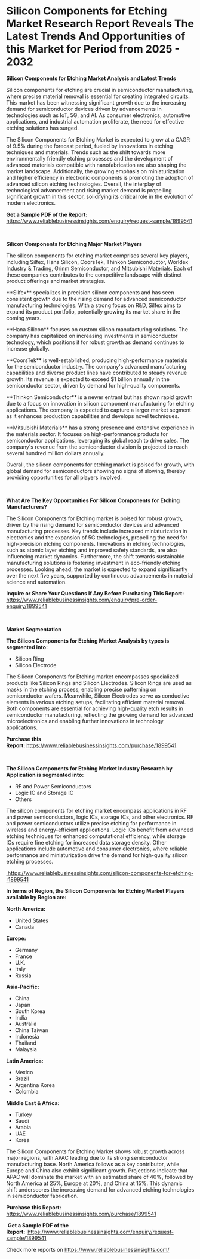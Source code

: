 <p><h1>Silicon Components for Etching Market Research Report Reveals The Latest Trends And Opportunities of this Market for Period from 2025 - 2032</h1></p><p><strong>Silicon Components for Etching Market Analysis and Latest Trends</strong></p>
<p><p>Silicon components for etching are crucial in semiconductor manufacturing, where precise material removal is essential for creating integrated circuits. This market has been witnessing significant growth due to the increasing demand for semiconductor devices driven by advancements in technologies such as IoT, 5G, and AI. As consumer electronics, automotive applications, and industrial automation proliferate, the need for effective etching solutions has surged.</p><p>The Silicon Components for Etching Market is expected to grow at a CAGR of 9.5% during the forecast period, fueled by innovations in etching techniques and materials. Trends such as the shift towards more environmentally friendly etching processes and the development of advanced materials compatible with nanofabrication are also shaping the market landscape. Additionally, the growing emphasis on miniaturization and higher efficiency in electronic components is promoting the adoption of advanced silicon etching technologies. Overall, the interplay of technological advancement and rising market demand is propelling significant growth in this sector, solidifying its critical role in the evolution of modern electronics.</p></p>
<p><strong>Get a Sample PDF of the Report:&nbsp;</strong> <a href="https://www.reliablebusinessinsights.com/enquiry/request-sample/1899541?utm_campaign=2379&utm_medium=2&utm_source=Github&utm_content=ia&utm_term=13022025&utm_id=silicon-components-for-etching">https://www.reliablebusinessinsights.com/enquiry/request-sample/1899541</a></p>
<p>&nbsp;</p>
<p><strong>Silicon Components for Etching Major Market Players</strong></p>
<p><p>The silicon components for etching market comprises several key players, including Silfex, Hana Silicon, CoorsTek, Thinkon Semiconductor, Worldex Industry & Trading, Grinm Semiconductor, and Mitsubishi Materials. Each of these companies contributes to the competitive landscape with distinct product offerings and market strategies.</p><p>**Silfex** specializes in precision silicon components and has seen consistent growth due to the rising demand for advanced semiconductor manufacturing technologies. With a strong focus on R&D, Silfex aims to expand its product portfolio, potentially growing its market share in the coming years.</p><p>**Hana Silicon** focuses on custom silicon manufacturing solutions. The company has capitalized on increasing investments in semiconductor technology, which positions it for robust growth as demand continues to increase globally.</p><p>**CoorsTek** is well-established, producing high-performance materials for the semiconductor industry. The company's advanced manufacturing capabilities and diverse product lines have contributed to steady revenue growth. Its revenue is expected to exceed $1 billion annually in the semiconductor sector, driven by demand for high-quality components.</p><p>**Thinkon Semiconductor** is a newer entrant but has shown rapid growth due to a focus on innovation in silicon component manufacturing for etching applications. The company is expected to capture a larger market segment as it enhances production capabilities and develops novel techniques.</p><p>**Mitsubishi Materials** has a strong presence and extensive experience in the materials sector. It focuses on high-performance products for semiconductor applications, leveraging its global reach to drive sales. The company's revenue from the semiconductor division is projected to reach several hundred million dollars annually.</p><p>Overall, the silicon components for etching market is poised for growth, with global demand for semiconductors showing no signs of slowing, thereby providing opportunities for all players involved.</p></p>
<p>&nbsp;</p>
<p><strong>What Are The Key Opportunities For Silicon Components for Etching Manufacturers?</strong></p>
<p><p>The Silicon Components for Etching market is poised for robust growth, driven by the rising demand for semiconductor devices and advanced manufacturing processes. Key trends include increased miniaturization in electronics and the expansion of 5G technologies, propelling the need for high-precision etching components. Innovations in etching technologies, such as atomic layer etching and improved safety standards, are also influencing market dynamics. Furthermore, the shift towards sustainable manufacturing solutions is fostering investment in eco-friendly etching processes. Looking ahead, the market is expected to expand significantly over the next five years, supported by continuous advancements in material science and automation.</p></p>
<p><strong>Inquire or Share Your Questions If Any Before Purchasing This Report:</strong> <a href="https://www.reliablebusinessinsights.com/enquiry/pre-order-enquiry/1899541?utm_campaign=2379&utm_medium=2&utm_source=Github&utm_content=ia&utm_term=13022025&utm_id=silicon-components-for-etching">https://www.reliablebusinessinsights.com/enquiry/pre-order-enquiry/1899541</a></p>
<p>&nbsp;</p>
<p><strong>Market Segmentation</strong></p>
<p><strong>The Silicon Components for Etching Market Analysis by types is segmented into:</strong></p>
<p><ul><li>Silicon Ring</li><li>Silicon Electrode</li></ul></p>
<p><p>The Silicon Components for Etching market encompasses specialized products like Silicon Rings and Silicon Electrodes. Silicon Rings are used as masks in the etching process, enabling precise patterning on semiconductor wafers. Meanwhile, Silicon Electrodes serve as conductive elements in various etching setups, facilitating efficient material removal. Both components are essential for achieving high-quality etch results in semiconductor manufacturing, reflecting the growing demand for advanced microelectronics and enabling further innovations in technology applications.</p></p>
<p><strong>Purchase this Report:&nbsp;</strong><a href="https://www.reliablebusinessinsights.com/purchase/1899541?utm_campaign=2379&utm_medium=2&utm_source=Github&utm_content=ia&utm_term=13022025&utm_id=silicon-components-for-etching">https://www.reliablebusinessinsights.com/purchase/1899541</a></p>
<p>&nbsp;</p>
<p><strong>The Silicon Components for Etching Market Industry Research by Application is segmented into:</strong></p>
<p><ul><li>RF and Power Semiconductors</li><li>Logic IC and Storage IC</li><li>Others</li></ul></p>
<p><p>The silicon components for etching market encompass applications in RF and power semiconductors, logic ICs, storage ICs, and other electronics. RF and power semiconductors utilize precise etching for performance in wireless and energy-efficient applications. Logic ICs benefit from advanced etching techniques for enhanced computational efficiency, while storage ICs require fine etching for increased data storage density. Other applications include automotive and consumer electronics, where reliable performance and miniaturization drive the demand for high-quality silicon etching processes.</p></p>
<p><a href="https://www.reliablebusinessinsights.com/silicon-components-for-etching-r1899541?utm_campaign=2379&utm_medium=2&utm_source=Github&utm_content=ia&utm_term=13022025&utm_id=silicon-components-for-etching">&nbsp;https://www.reliablebusinessinsights.com/silicon-components-for-etching-r1899541</a></p>
<p><strong>In terms of Region, the Silicon Components for Etching Market Players available by Region are:</strong></p>
<p>
    <p> <strong> North America: </strong>
        <ul>
            <li>United States</li>
            <li>Canada</li>
        </ul>
        </p> 
    <p> <strong> Europe: </strong>
        <ul>
            <li>Germany</li>
            <li>France</li>
            <li>U.K.</li>
            <li>Italy</li>
            <li>Russia</li>
        </ul>
        </p> 
    <p> <strong> Asia-Pacific: </strong>
        <ul>
            <li>China</li>
            <li>Japan</li>
            <li>South Korea</li>
            <li>India</li>
            <li>Australia</li>
            <li>China Taiwan</li>
            <li>Indonesia</li>
            <li>Thailand</li>
            <li>Malaysia</li>
        </ul>
        </p> 
    <p> <strong> Latin America: </strong>
        <ul>
            <li>Mexico</li>
            <li>Brazil</li>
            <li>Argentina Korea</li>
            <li>Colombia</li>
        </ul>
        </p> 
    <p> <strong> Middle East & Africa: </strong>
        <ul>
            <li>Turkey</li>
            <li>Saudi</li>
            <li>Arabia</li>
            <li>UAE</li>
            <li>Korea</li>
        </ul>
    </p>
    </p>
<p><p>The Silicon Components for Etching Market shows robust growth across major regions, with APAC leading due to its strong semiconductor manufacturing base. North America follows as a key contributor, while Europe and China also exhibit significant growth. Projections indicate that APAC will dominate the market with an estimated share of 40%, followed by North America at 25%, Europe at 20%, and China at 15%. This dynamic shift underscores the increasing demand for advanced etching technologies in semiconductor fabrication.</p></p>
<p><strong>Purchase this Report: </strong><a href="https://www.reliablebusinessinsights.com/purchase/1899541?utm_campaign=2379&utm_medium=2&utm_source=Github&utm_content=ia&utm_term=13022025&utm_id=silicon-components-for-etching">https://www.reliablebusinessinsights.com/purchase/1899541</a></p>
<p>&nbsp;<strong>Get a Sample PDF of the Report:&nbsp;&nbsp;</strong><a href="https://www.reliablebusinessinsights.com/enquiry/request-sample/1899541?utm_campaign=2379&utm_medium=2&utm_source=Github&utm_content=ia&utm_term=13022025&utm_id=silicon-components-for-etching">https://www.reliablebusinessinsights.com/enquiry/request-sample/1899541</a></p>
<p><strong></strong></p>
<p>Check more reports on <a href="https://www.reliablebusinessinsights.com/?utm_campaign=2379&utm_medium=2&utm_source=Github&utm_content=ia&utm_term=13022025&utm_id=silicon-components-for-etching">https://www.reliablebusinessinsights.com/</a></p>